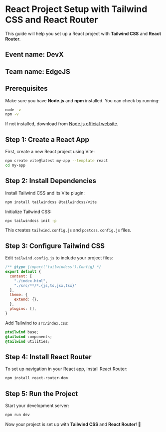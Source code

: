 # React Project Setup with Tailwind CSS and React Router

This guide will help you set up a React project with **Tailwind CSS** and **React Router**.

## Event name: DevX
## Team name: EdgeJS

## Prerequisites
Make sure you have **Node.js** and **npm** installed. You can check by running:

```sh
node -v
npm -v
```

If not installed, download from [Node.js official website](https://nodejs.org/).

## Step 1: Create a React App
First, create a new React project using Vite:

```sh
npm create vite@latest my-app --template react
cd my-app
```

## Step 2: Install Dependencies
Install Tailwind CSS and its Vite plugin:

```sh
npm install tailwindcss @tailwindcss/vite
```

Initialize Tailwind CSS:

```sh
npx tailwindcss init -p
```

This creates `tailwind.config.js` and `postcss.config.js` files.

## Step 3: Configure Tailwind CSS
Edit `tailwind.config.js` to include your project files:

```js
/** @type {import('tailwindcss').Config} */
export default {
  content: [
    "./index.html",
    "./src/**/*.{js,ts,jsx,tsx}"
  ],
  theme: {
    extend: {},
  },
  plugins: [],
}
```

Add Tailwind to `src/index.css`:

```css
@tailwind base;
@tailwind components;
@tailwind utilities;
```

## Step 4: Install React Router
To set up navigation in your React app, install React Router:

```sh
npm install react-router-dom
```

## Step 5: Run the Project
Start your development server:

```sh
npm run dev
```

Now your project is set up with **Tailwind CSS** and **React Router**! 🚀

